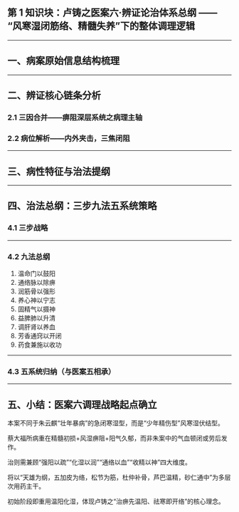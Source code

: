 ## 第 1 知识块：卢铸之医案六·辨证论治体系总纲 —— “风寒湿闭筋络、精髓失养”下的整体调理逻辑

---

## 一、病案原始信息结构梳理

---

## 二、辨证核心链条分析

### 2.1 三因合并——痹阻深层系统之病理主轴

### 2.2 病位解析——内外夹击，三焦闭阻

---

## 三、病性特征与治法提纲

---

## 四、治法总纲：三步九法五系统策略

### 4.1 三步战略

---

### 4.2 九法总纲

1. 温命门以鼓阳
2. 通络脉以除痹
3. 润筋骨以强形
4. 养心神以宁志
5. 固精气以摄神
6. 益脾肺以升清
7. 调肝肾以养血
8. 芳香通窍以开闭
9. 药食兼施以收功

---

### 4.3 五系统归纳（与医案五相承）

---

## 五、小结：医案六调理战略起点确立

本案不同于朱云麒“壮年暴病”的急闭寒湿型，而是“少年精伤型”风寒湿伏结型。

蔡大福所病重在精髓初损+风湿痹阻+阳气久郁，而非朱案中的气血顿闭或劳后发作。

治则需兼顾“强阳以疏”“化湿以润”“通络以血”“收精以神”四大维度。

将以“天雄为纲，五加皮为络，松节为筋，杜仲补骨，芦巴温精，砂仁通中”为多层次用药主干。

初始阶段即重用温阳化湿，体现卢铸之“治痹先温阳、祛寒即开络”的核心理念。

